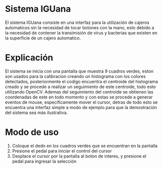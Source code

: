 # Sistema IGUana

  El sistema IGUana consiste en una interfaz para la utilización de cajeros automaticos sin la necesidad de tocar botones con la mano,
  esto debido a la necesidad de contener la transimisión de virus y bacterias que existen en la superficie de un cajero automatico.

# Explicación

  El sistema se inicia con una pantalla que muestra 9 cuadros verdes, eston son usados para la calibracion creando un histograma con los colores detectados,
  posteriormente el codigo encuentra el centroide del histograma creado y se procede a realizar un seguimiento de este centroide, todo esto utilizando OpenCV.
  Ademas del seguimiento del centroide se obtienen las coordenadas de este en todo momento y con estas se procede a generar eventos de mouse, especificamente 
  mover el cursor, detras de todo esto se encuentra una interfaz simple a modo de ejemplo para que la demostración del sistema sea más ilustrativa.
  
# Modo de uso
  1) Coloque el dedo en los cuadros verdes que se encuentran en la pantalla
  2) Presione el pedal para iniciar el control del cursor
  3) Desplace el cursor por la pantalla al boton de interes, y presione el pedal para ingresar la selección
